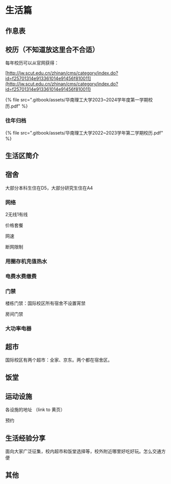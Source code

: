 # 生活篇

## 作息表

## 校历（不知道放这里合不合适）

每年校历可以从官网获得：

[http://jw.scut.edu.cn/zhinan/cms/category/index.do?id=f25701314e913361014e91456f810011](http://jw.scut.edu.cn/zhinan/cms/category/index.do?id=f25701314e913361014e91456f810011)

{% file src=".gitbook/assets/华南理工大学2023~2024学年度第一学期校历.pdf" %}

### 往年归档

{% file src=".gitbook/assets/华南理工大学2022~2023学年第二学期校历.pdf" %}

## 生活区简介

## 宿舍

大部分本科生住在D5，大部分研究生住在A4

### 网络

2无线1有线

价格套餐

网速

断网限制

### 用圈存机充值热水

### 电费水费缴费

### 门禁

楼栋门禁：国际校区所有宿舍不设置宵禁

房间门禁

### 大功率电器



## 超市

国际校区有两个超市：全家、京东。两个都在宿舍区。

## 饭堂

## 运动设施

各设施的地址 （link to 黄页）

预约

## 生活经验分享

面向大家广泛征集，校内超市和饭堂选择等，校外附近哪里好吃好玩。怎么交通方便

## 其他
